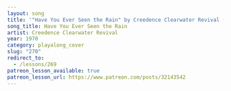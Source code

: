 ```yaml
---
layout: song
title: '"Have You Ever Seen the Rain" by Creedence Clearwater Revival (Play-along cover)'
song_title: Have You Ever Seen the Rain
artist: Creedence Clearwater Revival
year: 1970
category: playalong_cover
slug: "270"
redirect_to:
  - /lessons/269
patreon_lesson_available: true
patreon_lesson_url: https://www.patreon.com/posts/32143542
---
```

